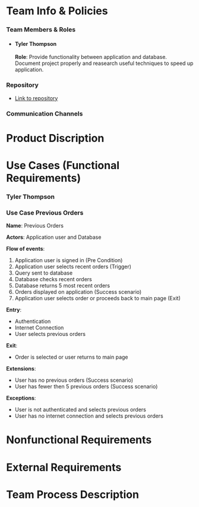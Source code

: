 # Team Info & Policies

### Team Members & Roles
- #### Tyler Thompson<br>
   __Role__: Provide functionality between application and database. Document project properly and reasearch useful techniques to speed up application.

### Repository
- [Link to repository](https://github.com/BabyKangaroo117/Frugl-APP)

### Communication Channels

# Product Discription

# Use Cases (Functional Requirements)
### Tyler Thompson
### Use Case Previous Orders

__Name__: Previous Orders

__Actors__: Application user and Database

__Flow of events__:
1. Application user is signed in (Pre Condition)
2. Application user selects recent orders (Trigger)
3. Query sent to database
4. Database checks recent orders
5. Database returns 5 most recent orders
6. Orders displayed on application (Success scenario)
7. Application user selects order or proceeds back to main page (Exit)

__Entry__:
- Authentication
- Internet Connection
- User selects previous orders

__Exit__:
- Order is selected or user returns to main page

__Extensions__:
- User has no previous orders (Success scenario)
- User has fewer then 5 previous orders (Success scenario)
  
__Exceptions__:
- User is not authenticated and selects previous orders 
- User has no internet connection and selects previous orders

# Nonfunctional Requirements

# External Requirements

# Team Process Description
